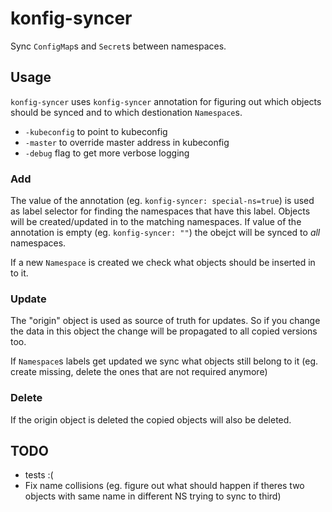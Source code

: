 # konfig-syncer

Sync `ConfigMap`s and `Secret`s between namespaces.

## Usage

`konfig-syncer` uses `konfig-syncer` annotation for figuring out which objects should be synced and to which destionation `Namespace`s.

- `-kubeconfig` to point to kubeconfig
- `-master` to override master address in kubeconfig
- `-debug` flag to get more verbose logging

### Add
The value of the annotation (eg. `konfig-syncer: special-ns=true`) is used as label selector for finding the namespaces that have this label. Objects will be created/updated in to the matching namespaces.
If value of the annotation is empty (eg. `konfig-syncer: ""`) the obejct will be synced to *all* namespaces. 

If a new `Namespace` is created we check what objects should be inserted in to it.

### Update

The "origin" object is used as source of truth for updates. So if you change the data in this object the change will be propagated to all copied versions too.

If `Namespace`s labels get updated we sync what objects still belong to it (eg. create missing, delete the ones that are not required anymore)

### Delete

If the origin object is deleted the copied objects will also be deleted.

## TODO

- tests :(
- Fix name collisions (eg. figure out what should happen if theres two objects with same name in different NS trying to sync to third)
